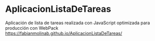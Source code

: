 # AplicacionListaDeTareas
Aplicación de lista de tareas realizada con JavaScript optimizada para producción con WebPack
https://fabianmolinab.github.io/AplicacionListaDeTareas/
